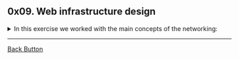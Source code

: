 ## 0x09. Web infrastructure design

<details>
<summary>In this exercise we worked with the main concepts of the networking: </summary>
<br>

- DNS
- TCP/IP
- Protocols
- Databases
- Load Balancing
- Monitoring
- Firewalls
- SSL

</details>

---

[Back Button](https://github.com/FatChicken277/holberton-system_engineering-devops)